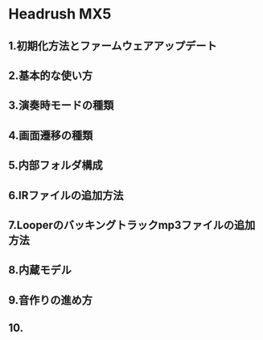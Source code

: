# Headrush MX5
## 1.初期化方法とファームウェアアップデート
## 2.基本的な使い方
## 3.演奏時モードの種類
## 4.画面遷移の種類
## 5.内部フォルダ構成
## 6.IRファイルの追加方法
## 7.Looperのバッキングトラックmp3ファイルの追加方法
## 8.内蔵モデル
## 9.音作りの進め方
## 10.
